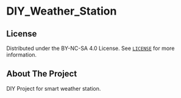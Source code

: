 # DIY_Weather_Station

## License

Distributed under the BY-NC-SA 4.0 License. See [`LICENSE`](LICENSE.txt) for more information.

## About The Project

DIY Project for smart weather station.
